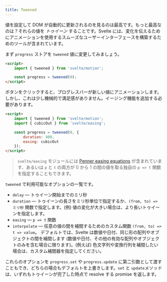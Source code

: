 ```yaml
---
title: Tweened
---
```


値を設定して DOM が自動的に更新されるのを見るのは最高です。もっと最高なのは？それらの値を *トゥイーン* することです。Svelte には、変化を伝えるためにアニメーションを使用するスムーズなユーザーインターフェースを構築するためのツールが含まれています。

まず `progress` ストアを `tweened` 値に変更してみましょう。

```html
<script>
	import { tweened } from 'svelte/motion';

	const progress = tweened(0);
</script>
```

ボタンをクリックすると、プログレスバーが新しい値にアニメーションします。しかし、これは少し機械的で満足感がありません。イージング機能を追加する必要があります。

```html
<script>
	import { tweened } from 'svelte/motion';
	import { cubicOut } from 'svelte/easing';

	const progress = tweened(0, {
		duration: 400,
		easing: cubicOut
	});
</script>
```

>`svelte/easing` モジュールには [Penner easing equations](https://web.archive.org/web/20190805215728/http://robertpenner.com/easing/) が含まれています、あるいは `p` と `t` の両方が 0 から 1 の間の値を取る独自の `p => t` 関数を指定することもできます。

`tweened` で利用可能なオプションの一覧です。

* `delay` — トゥイーン開始までのミリ秒
* `duration` — トゥイーンの長さをミリ秒単位で指定するか、`(from, to) => ミリ秒` 関数で指定します。(例) 値の変化が大きい場合は、より長いトゥイーンを指定します。
* `easing` — `p => t` 関数
* `interpolate` — 任意の値の間を補間するためのカスタム関数 `(from, to) => t => value`。
デフォルトでは、Svelte は数値や日付、同じ形の配列やオブジェクトの間を補間します (数値や日付、その他の有効な配列やオブジェクトのみを含む場合に限ります)。(例えば) 色文字列や変換行列を補間したい場合は、カスタム補間器を指定してください。

これらのオプションを `progress.set` や `progress.update` に第二引数として渡すこともでき、どちらの場合もデフォルトを上書きします。`set` と `update`メソッドは、いずれもトゥイーンが完了した時点で resolve する promise を返します。